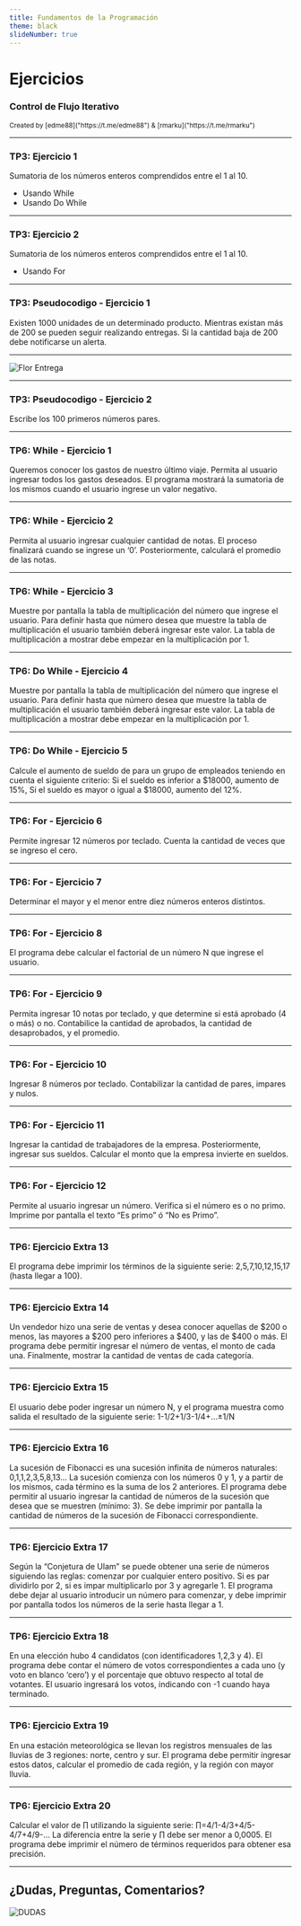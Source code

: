 ```yaml
---
title: Fundamentos de la Programación
theme: black
slideNumber: true
---
```

# Ejercicios
### Control de Flujo Iterativo
<small>
Created by <i class="fab fa-telegram"></i>
[edme88]("https://t.me/edme88") & 
<i class="fab fa-telegram"></i>
[rmarku]("https://t.me/rmarku")
</small>

---
### TP3: Ejercicio 1
Sumatoria de los números enteros comprendidos entre el 1 al 10.
* Usando While
* Usando Do While

---
### TP3: Ejercicio 2
Sumatoria de los números enteros comprendidos entre el 1 al 10.
* Usando For

---
### TP3: Pseudocodigo - Ejercicio 1
Existen 1000 unidades de un determinado producto. Mientras existan más de 200 se pueden seguir realizando entregas.
Si la cantidad baja de 200 debe notificarse un alerta.

---
![Flor Entrega](images/tp3/flow_entrega.png)

---
### TP3: Pseudocodigo - Ejercicio 2
Escribe los 100 primeros números pares.

---
### TP6: While - Ejercicio 1
Queremos conocer los gastos de nuestro último viaje. Permita al usuario ingresar todos los gastos deseados.
El programa mostrará la sumatoria de los mismos cuando el usuario ingrese un valor negativo.

---
### TP6: While - Ejercicio 2
Permita al usuario ingresar cualquier cantidad de notas. El proceso finalizará cuando se ingrese un ‘0’.
Posteriormente, calculará el promedio de las notas.

---
### TP6: While - Ejercicio 3
Muestre por pantalla la tabla de multiplicación del número que ingrese el usuario. Para definir hasta que
número desea que muestre la tabla de multiplicación el usuario también deberá ingresar este valor.
La tabla de multiplicación a mostrar debe empezar en la multiplicación por 1.

---
### TP6: Do While - Ejercicio 4
Muestre por pantalla la tabla de multiplicación del número que ingrese el usuario. Para definir hasta que número
desea que muestre la tabla de multiplicación el usuario también deberá ingresar este valor. La tabla de
multiplicación a mostrar debe empezar en la multiplicación por 1.

---
### TP6: Do While - Ejercicio 5
Calcule el aumento de sueldo de para un grupo de empleados teniendo en cuenta el siguiente criterio: Si el
sueldo es inferior a $18000, aumento de 15%, Si el sueldo es mayor o igual a $18000, aumento del 12%.

---
### TP6: For - Ejercicio 6
Permite ingresar 12 números por teclado. Cuenta la cantidad de veces que se ingreso el cero.

---
### TP6: For - Ejercicio 7
Determinar el mayor y el menor entre diez números enteros distintos.

---
### TP6: For - Ejercicio 8
El programa debe calcular el factorial de un número N que ingrese el usuario.

---
### TP6: For - Ejercicio 9
Permita ingresar 10 notas por teclado, y que determine si está aprobado (4 o más) o no. Contabilice la cantidad
de aprobados, la cantidad de desaprobados, y el promedio.

---
### TP6: For - Ejercicio 10
Ingresar 8 números por teclado. Contabilizar la cantidad de pares, impares y nulos.

---
### TP6: For - Ejercicio 11
Ingresar la cantidad de trabajadores de la empresa. Posteriormente, ingresar sus sueldos. Calcular el monto que
la empresa invierte en sueldos.

---
### TP6: For - Ejercicio 12
Permite al usuario ingresar un número. Verifica si el número es o no primo. Imprime por pantalla el texto “Es primo” ó “No es Primo”.

---
### TP6: Ejercicio Extra 13
El programa debe imprimir los términos de la siguiente serie: 2,5,7,10,12,15,17 (hasta llegar a 100).

---
### TP6: Ejercicio Extra 14
Un vendedor hizo una serie de ventas y desea conocer aquellas de $200 o menos, las mayores a $200 pero inferiores
a $400, y las de $400 o más. El programa debe permitir ingresar el número de ventas, el monto de cada una.
Finalmente, mostrar la cantidad de ventas de cada categoría.

---
### TP6: Ejercicio Extra 15
El usuario debe poder ingresar un número N, y el programa muestra como salida el resultado de la siguiente serie:
1-1/2+1/3-1/4+…±1/N

---
### TP6: Ejercicio Extra 16
La sucesión de Fibonacci es una sucesión infinita de números naturales: 0,1,1,2,3,5,8,13… La sucesión comienza
con los números 0 y 1, y a partir de los mismos, cada término es la suma de los 2 anteriores. El programa debe
permitir al usuario ingresar la cantidad de números de la sucesión que desea que se muestren (mínimo: 3).
Se debe imprimir por pantalla la cantidad de números de la sucesión de Fibonacci correspondiente.

---
### TP6: Ejercicio Extra 17
Según la “Conjetura de Ulam” se puede obtener una serie de números siguiendo las reglas: comenzar por cualquier
entero positivo. Si es par dividirlo por 2, si es impar multiplicarlo por 3 y agregarle 1. El programa debe
dejar al usuario introducir un número para comenzar, y debe imprimir por pantalla todos los números de la serie hasta llegar a 1.

---
### TP6: Ejercicio Extra 18
En una elección hubo 4 candidatos (con identificadores 1,2,3 y 4). El programa debe contar el número de votos
correspondientes a cada uno (y voto en blanco ‘cero’) y el porcentaje que obtuvo respecto al total de votantes.
El usuario ingresará los votos, indicando con -1 cuando haya terminado.

---
### TP6: Ejercicio Extra 19
En una estación meteorológica se llevan los registros mensuales de las lluvias de 3 regiones: norte, centro y sur.
El programa debe permitir ingresar estos datos, calcular el promedio de cada región, y la región con mayor lluvia.

---
### TP6: Ejercicio Extra 20
Calcular el valor de ∏ utilizando la siguiente serie: ∏=4/1-4/3+4/5-4/7+4/9-…
La diferencia entre la serie y ∏ debe ser menor a 0,0005. El programa debe imprimir el número de términos requeridos para obtener esa precisión.

---
## ¿Dudas, Preguntas, Comentarios?
![DUDAS](images/pregunta.gif)
